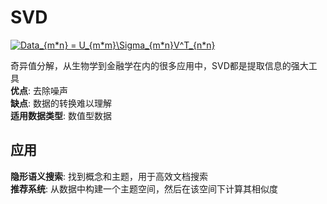 # SVD

<a href="https://www.codecogs.com/eqnedit.php?latex=Data_{m*n}&space;=&space;U_{m*m}\Sigma_{m*n}V^T_{n*n}" target="_blank"><img src="https://latex.codecogs.com/gif.latex?Data_{m*n}&space;=&space;U_{m*m}\Sigma_{m*n}V^T_{n*n}" title="Data_{m*n} = U_{m*m}\Sigma_{m*n}V^T_{n*n}" /></a>


奇异值分解，从生物学到金融学在内的很多应用中，SVD都是提取信息的强大工具  
__优点__: 去除噪声  
__缺点__: 数据的转换难以理解  
__适用数据类型__: 数值型数据  

应用
----
__隐形语义搜索__: 找到概念和主题，用于高效文档搜索  
__推荐系统__: 从数据中构建一个主题空间，然后在该空间下计算其相似度  
